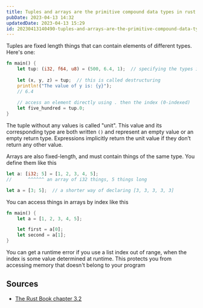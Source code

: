 ```yaml
---
title: Tuples and arrays are the primitive compound data types in rust
pubDate: 2023-04-13 14:32
updatedDate: 2023-04-13 15:29
id: 20230413140490-tuples-and-arrays-are-the-primitive-compound-data-types-in-rust
---
```


Tuples are fixed length things that can contain elements of different types. Here's one:

```rust
fn main() { 
    let tup: (i32, f64, u8) = (500, 6.4, 1);  // specifying the types is optional
    
    let (x, y, z) = tup;  // this is called destructuring
    println!("The value of y is: {y}");
    // 6.4
    
    // access an element directly using . then the index (0-indexed)
    let five_hundred = tup.0;
}
```

The tuple without any values is called "unit". This value and its corresponding type are both written `()` and represent an empty value or an empty return type. Expressions implicitly return the unit value if they don’t return any other value.

Arrays are also fixed-length, and must contain things of the same type. You define them like this

```rust
let a: [i32; 5] = [1, 2, 3, 4, 5];
//      ^^^^^^ an array of i32 things, 5 things long

let a = [3; 5];  // a shorter way of declaring [3, 3, 3, 3, 3]
```

You can access things in arrays by index like this

```rust
fn main() {
    let a = [1, 2, 3, 4, 5];

    let first = a[0];
    let second = a[1];
}
```

You can get a runtime error if you use a list index out of range, when the index is some value determined at runtime. This protects you from accessing memory that doesn't belong to your program

## Sources

- [The Rust Book chapter 3.2](https://rust-book.cs.brown.edu/ch03-02-data-types.html#compound-types)